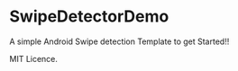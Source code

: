 SwipeDetectorDemo
=================

A simple Android Swipe detection Template to get Started!!

MIT Licence. 



